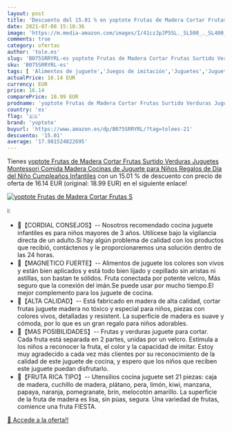 ```yaml
---
layout: post
title: 'Descuento del 15.01 % en yoptote Frutas de Madera Cortar Frutas S'
date: 2021-07-08 15:18:36
image: 'https://m.media-amazon.com/images/I/41czJpJP5SL._SL500_._SL400_.jpg'
comments: true
category: ofertas
author: 'tole.es'
slug: 'B075SRRYRL-es yoptote Frutas de Madera Cortar Frutas Surtido Verduras...'
sku: 'B075SRRYRL-es'
tags: [ 'Alimentos de juguete','Juegos de imitación','Juguetes','Juguetes de cocina','Juguetes y juegos','juguetes','yoptote', ]
actualPrice: 16.14 EUR
currency: EUR
price: 16.14
comparePrice: 18.99 EUR
prodname: 'yoptote Frutas de Madera Cortar Frutas Surtido Verduras Juguetes Montessori Comida Madera Cocinas de Juguete para Niños Regalos de Día del Niño Cumpleaños Infantiles'
country: 'es'
flag: '🇪🇸'
brand: 'yoptote'
buyurl: 'https://www.amazon.es/dp/B075SRRYRL/?tag=tolees-21'
descuento: '15.01'
average: '17.981524822695'
---
```


Tienes [yoptote Frutas de Madera Cortar Frutas Surtido Verduras Juguetes Montessori Comida Madera Cocinas de Juguete para Niños Regalos de Día del Niño Cumpleaños Infantiles](https://www.amazon.es/dp/B075SRRYRL/?tag=tolees-21) con un 15.01 % de descuento con precio de oferta de 16.14 EUR (original: 18.99 EUR) en el siguiente enlace!

[![yoptote Frutas de Madera Cortar Frutas S](https://m.media-amazon.com/images/I/41czJpJP5SL._SL500_._SL400_.jpg)](https://www.amazon.es/dp/B075SRRYRL/?tag=tolees-21)

ℹ️:

- 🍓【CORDIAL CONSEJOS】-- Nosotros recomendado cocina juguete infantiles es para niños mayores de 3 años. Utilícese bajo la vigilancia directa de un adulto.Si hay algún problema de calidad con los productos que recibió, contáctenos y le proporcionaremos una solución dentro de las 24 horas.
- 🍒【MAGNETICO FUERTE】-- Alimentos de juguete los colores son vivos y están bien aplicados y está todo bien lijado y cepillado sin aristas ni astillas, son bastan te sólidos. Fruta conectada por potente velcro, Más seguro que la conexión del imán.Se puede usar por mucho tiempo.El mejor complemento para los juguete de cocina.
- 🍎【ALTA CALIDAD】-- Está fabricado en madera de alta calidad, cortar frutas juguete madera no tóxico y especial para niños, piezas con colores vivos, detalladas y resistent. La superficie de madera es suave y cómoda, por lo que es un gran regalo para niños adorables.
- 🍈【MAS POSIBILIDADES】-- Frutas y verduras juguete para cortar. Cada fruta está separada en 2 partes, unidas por un velcro. Estimula a los niños a reconocer la fruta, el color y la capacidad de imitar. Estoy muy agradecido a cada vez más clientes por su reconocimiento de la calidad de este juguete de cocina, y espero que los niños que reciben este juguete puedan disfrutarlo.
- 🍌【FRUTA RICA TIPO】-- Utensilios cocina juguete set 21 piezas: caja de madera, cuchillo de madera, plátano, pera, limón, kiwi, manzana, papaya, naranja, pomegranate, brin, melocotón amarillo. La superficie de la fruta de madera es lisa, sin púas, segura. Una variedad de frutas, comience una fruta FIESTA.

[🛒 Accede a la oferta!!](https://www.amazon.es/dp/B075SRRYRL/?tag=tolees-21)
